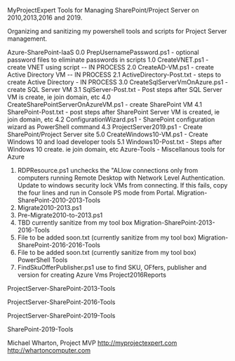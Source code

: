 MyProjectExpert Tools for Managing SharePoint/Project Server on 2010,2013,2016 and 2019.

Organizing and sanitizing my powershell tools and scripts for Project Server management.

Azure-SharePoint-IaaS
  0.0 PrepUsernamePassword.ps1   - optional password files to eliminate passwords in scripts 
  1.0 CreateVNET.ps1 - create VNET using script -- IN PROCESS
  2.0 CreateAD-VM.ps1 - create Active Directory VM -- IN PROCESS
  2.1 ActiveDirectory-Post.txt - steps to create Active Directory - IN PROCESS
  3.0 CreateSqlServerVmOnAzure.ps1 - create SQL Server VM
  3.1 SqlServer-Post.txt - Post steps after SQL Server VM is create, ie join domain, etc
  4.0 CreateSharePointServerOnAzureVM.ps1 - create SharePoint VM
  4.1 SharePoint-Post.txt - post steps after SharePoint Server VM is created, ie join domain, etc
  4.2 ConfigurationWizard.ps1 - SharePoint configuration wizard as PowerShell command
  4.3 ProjectServer2019.ps1 - Create SharePoint/Project Server site
  5.0 CreateWindows10-VM.ps1 - Create Windows 10 and load developer tools 
  5.1 Windows10-Post.txt  - Steps after Windows 10 create.  ie join domain, etc
Azure-Tools - Miscellanous tools for Azure
  1. RDPResource.ps1 unchecks the "ALlow connections only from computers running Remote Desktop with Network Level Authentication.
  Update to windows security lock VMs from connecting.  If this fails, copy the four lines and run in Console PS mode from Portal.
Migration-SharePoint-2010-2013-Tools
  1. Migrate2010-2013.ps1
  2. Pre-Migrate2010-to-2013.ps1
  2. TBD currently sanitize from my tool box
Migration-SharePoint-2013-2016-Tools
  1. File to be added soon.txt (currently sanitize from my tool box)
Migration-SharePoint-2016-2016-Tools
  1. File to be added soon.txt (currently sanitize from my tool box)
PowerShell Tools
  1. FindSkuOfferPublisher.ps1  use to find SKU, OFfers, publisher and version for creating Azure Vms
Project2016Reports

ProjectServer-SharePoint-2013-Tools

ProjectServer-SharePoint-2016-Tools

ProjectServer-SharePoint-2019-Tools

SharePoint-2019-Tools

Michael Wharton, Project MVP
http://myprojectexpert.com 
http://whartoncomputer.com
